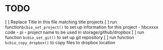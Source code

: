 # TODO

[ ] Replace Title in this file matching title projects
[ ] run function`bcbio_set_project()` to set up information for this project
    - hbcxxxx code
    - pi
    - project name to be used in storage/github/dropbox
[ ] run function `bcbio_set_git()` to set up git repository
[ ] run function `bcbio_copy_dropbox()` to copy files to dropbox location
